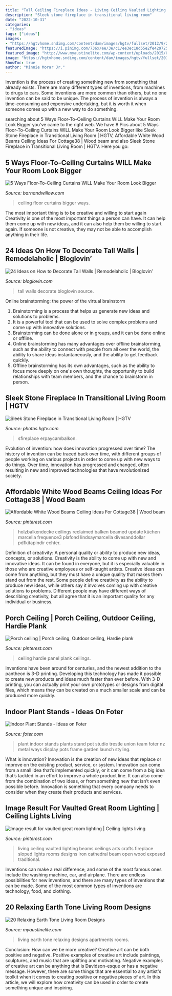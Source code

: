 ```yaml
---
title: "Tall Ceiling Fireplace Ideas ~ Living Ceiling Vaulted Lighting Beams Ceilings Arts Crafts Fireplace Sloped Lights Rooms Designs Iron Cathedral Beam Open Wood Exposed Traditional"
description: "Sleek stone fireplace in transitional living room"
date: "2022-10-31"
categories:
- "ideas"
tags: ["ideas"]
images:
- "https://hgtvhome.sndimg.com/content/dam/images/hgtv/fullset/2012/9/26/1/BP_HBUSE-108_Living-Room-After-14_s3x4.jpg.rend.hgtvcom.966.1288.suffix/1400976980903.jpeg"
featuredImage: "https://i.pinimg.com/736x/ee/3e/c1/ee3ec18d55e2fe429725ced2f90f2ea0.jpg"
featured_image: "http://www.myaustinelite.com/wp-content/uploads/2015/01/earth-tone-living-room-for-small-apartments-682x1024.jpg"
image: "https://hgtvhome.sndimg.com/content/dam/images/hgtv/fullset/2012/9/26/1/BP_HBUSE-108_Living-Room-After-14_s3x4.jpg.rend.hgtvcom.966.1288.suffix/1400976980903.jpeg"
ShowToc: true
author: "Minnie Morar Jr."
---
```



Invention is the process of creating something new from something that already exists. There are many different types of inventions, from machines to drugs to cars. Some inventions are more common than others, but no one invention can be said to be unique. The process of invention is always a time-consuming and expensive undertaking, but it is worth it when someone comes up with a new way to do something.

	

		
searching about 5 Ways Floor-To-Ceiling Curtains WILL Make Your Room Look Bigger you've came to the right web. We have 8 Pics about 5 Ways Floor-To-Ceiling Curtains WILL Make Your Room Look Bigger like Sleek Stone Fireplace in Transitional Living Room | HGTV, Affordable White Wood Beams Ceiling Ideas For Cottage38 | Wood beam and also Sleek Stone Fireplace in Transitional Living Room | HGTV. Here you go:
		
    
## 5 Ways Floor-To-Ceiling Curtains WILL Make Your Room Look Bigger

<img loading=lazy src="http://cdn.shopify.com/s/files/1/0455/8913/files/tumblr_nw65yxw6kX1qi73s5o1_1280_2048x2048_3b69a7b0-cf4c-43e8-9fab-f052f1e857bb_1024x1024.jpg?v=1523396378" onerror="this.onerror=null;this.src='https://tse4.mm.bing.net/th?id=OIP.AgT5fmOpQmFyq-hz78BoUwHaKR&amp;pid=15.1';" alt="5 Ways Floor-To-Ceiling Curtains WILL Make Your Room Look Bigger">

_Source: barnandwillow.com_

>ceiling floor curtains bigger ways. 

	

The most important thing is to be creative and willing to start again
Creativity is one of the most important things a person can have. It can help them come up with new ideas, and it can also help them be willing to start again. If someone is not creative, they may not be able to accomplish anything in their life.

    
## 24 Ideas On How To Decorate Tall Walls | Remodelaholic | Bloglovin’

<img loading=lazy src="https://cdn2.blovcdn.com/bloglovin/aHR0cCUzQSUyRiUyRnd3dy5yZW1vZGVsYWhvbGljLmNvbSUyRndwLWNvbnRlbnQlMkZ1cGxvYWRzJTJGMjAxNSUyRjA3JTJGdHJpbS1hYm92ZS04LTYwMHg4MDAuanBn?checksum=8875866bfbcef66a3e5f2ea043b6eaacddaf8c16&amp;format=j" onerror="this.onerror=null;this.src='https://tse4.mm.bing.net/th?id=OIP.StGC77LWt6zCEJq8AeKTnwHaJ4&amp;pid=15.1';" alt="24 Ideas on How to Decorate Tall Walls | Remodelaholic | Bloglovin’">

_Source: bloglovin.com_

>tall walls decorate bloglovin source. 

	

Online brainstorming: the power of the virtual brainstorm
1. Brainstorming is a process that helps us generate new ideas and solutions to problems.
2. It is a powerful tool that can be used to solve complex problems and come up with innovative solutions.
3. Brainstorming can be done alone or in groups, and it can be done online or offline.
4. Online brainstorming has many advantages over offline brainstorming, such as the ability to connect with people from all over the world, the ability to share ideas instantaneously, and the ability to get feedback quickly.
5. Offline brainstorming has its own advantages, such as the ability to focus more deeply on one's own thoughts, the opportunity to build relationships with team members, and the chance to brainstorm in person.

    
## Sleek Stone Fireplace In Transitional Living Room | HGTV

<img loading=lazy src="https://hgtvhome.sndimg.com/content/dam/images/hgtv/fullset/2012/9/26/1/BP_HBUSE-108_Living-Room-After-14_s3x4.jpg.rend.hgtvcom.966.1288.suffix/1400976980903.jpeg" onerror="this.onerror=null;this.src='https://tse4.mm.bing.net/th?id=OIP.NRaWFJ5TEWkOfG6GVqzS3gHaJ4&amp;pid=15.1';" alt="Sleek Stone Fireplace in Transitional Living Room | HGTV">

_Source: photos.hgtv.com_

>sfireplace erpaycambalkon. 

	

Evolution of invention: how does innovation progressed over time?
The history of invention can be traced back over time, with different groups of people working on various projects in order to come up with new ways to do things. Over time, innovation has progressed and changed, often resulting in new and improved technologies that have revolutionized society.

    
## Affordable White Wood Beams Ceiling Ideas For Cottage38 | Wood Beam

<img loading=lazy src="https://i.pinimg.com/736x/64/b8/14/64b8143ee1a20c8c4eaab528ec16f387.jpg" onerror="this.onerror=null;this.src='https://tse3.mm.bing.net/th?id=OIP.jqpZWrTyEjOtoC6uDGcY5AAAAA&amp;pid=15.1';" alt="Affordable White Wood Beams Ceiling Ideas For Cottage38 | Wood beam">

_Source: pinterest.com_

>holzbalkendecke ceilings reclaimed balken beamed update küchen marcella frequence3 plafond lindsaymarcella divesanddollar pdfkitapindir echter. 

	

Definition of creativity: A personal quality or ability to produce new ideas, concepts, or solutions.
Creativity is the ability to come up with new and innovative ideas. It can be found in everyone, but it is especially valuable in those who are creative employees or self-taught artists. Creative ideas can come from anything, but they must have a unique quality that makes them stand out from the rest. Some people define creativity as the ability to produce new ideas, while others say it involves coming up with creative solutions to problems. Different people may have different ways of describing creativity, but all agree that it is an important quality for any individual or business.

    
## Porch Ceiling | Porch Ceiling, Outdoor Ceiling, Hardie Plank

<img loading=lazy src="https://i.pinimg.com/736x/ee/3e/c1/ee3ec18d55e2fe429725ced2f90f2ea0.jpg" onerror="this.onerror=null;this.src='https://tse1.mm.bing.net/th?id=OIP.AtvwfSS9W6zJzYcHNFfVTwHaJ3&amp;pid=15.1';" alt="Porch ceiling | Porch ceiling, Outdoor ceiling, Hardie plank">

_Source: pinterest.com_

>ceiling hardie panel plank ceilings. 

	

Inventions have been around for centuries, and the newest addition to the pantheon is 3-D printing. Developing this technology has made it possible to create new products and ideas much faster than ever before. With 3-D printing, you can actually print your own prototypes or designs from digital files, which means they can be created on a much smaller scale and can be produced more quickly.

    
## Indoor Plant Stands - Ideas On Foter

<img loading=lazy src="https://foter.com/photos/title/indoor-plant-stands.jpg" onerror="this.onerror=null;this.src='https://tse1.mm.bing.net/th?id=OIP.Gg0OMAI5uFMC4rA2Y1kQoAHaLH&amp;pid=15.1';" alt="Indoor Plant Stands - Ideas on Foter">

_Source: foter.com_

>plant indoor stands plants stand pot studio trestle union team foter nz metal ways display pots frame garden launch styling. 

	

What is innovation?
Innovation is the creation of new ideas that replace or improve on the existing product, service, or system. Innovation can come from a small idea that’s implemented quickly, or it can come from a big idea that’s tackled in an effort to improve a whole product line. It can also come from the combination of two ideas, or from something new that isn’t even possible before. Innovation is something that every company needs to consider when they create their products and services.

    
## Image Result For Vaulted Great Room Lighting | Ceiling Lights Living

<img loading=lazy src="https://i.pinimg.com/736x/91/ad/eb/91adeb007e74b18a659849fcc5033c86.jpg" onerror="this.onerror=null;this.src='https://tse1.mm.bing.net/th?id=OIP.FRMHcB7SxltlSWqW0qhUMAHaJ4&amp;pid=15.1';" alt="Image result for vaulted great room lighting | Ceiling lights living">

_Source: pinterest.com_

>living ceiling vaulted lighting beams ceilings arts crafts fireplace sloped lights rooms designs iron cathedral beam open wood exposed traditional. 

	

Inventions can make a real difference, and some of the most famous ones include the washing machine, car, and airplane. There are endless possibilities for new inventions, and there are many types of inventions that can be made. Some of the most common types of inventions are technology, food, and clothing.

    
## 20 Relaxing Earth Tone Living Room Designs

<img loading=lazy src="http://www.myaustinelite.com/wp-content/uploads/2015/01/earth-tone-living-room-for-small-apartments-682x1024.jpg" onerror="this.onerror=null;this.src='https://tse3.mm.bing.net/th?id=OIP.SerasnUHj1fqIfFQ5yMFVQHaLH&amp;pid=15.1';" alt="20 Relaxing Earth Tone Living Room Designs">

_Source: myaustinelite.com_

>living earth tone relaxing designs apartments rooms. 

	

Conclusion: How can we be more creative?
Creative art can be both positive and negative. Positive examples of creative art include paintings, sculptures, and music that are uplifting and motivating. Negative examples of creative art can be anything that is Davidson-esque or has a negative message. However, there are some things that are essential to any artist's toolkit when it comes to creating positive or negative pieces of art. In this article, we will explore how creativity can be used in order to create something unique and inspiring.

